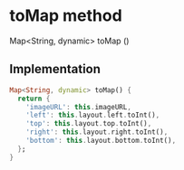 


# toMap method








Map&lt;String, dynamic> toMap
()








## Implementation

```dart
Map<String, dynamic> toMap() {
  return {
    'imageURL': this.imageURL,
    'left': this.layout.left.toInt(),
    'top': this.layout.top.toInt(),
    'right': this.layout.right.toInt(),
    'bottom': this.layout.bottom.toInt(),
  };
}
```








